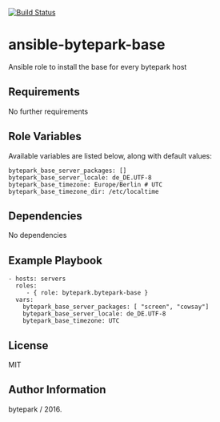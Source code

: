 [![Build Status](https://travis-ci.org/bytepark/ansible-bytepark-base.svg?branch=master)](https://travis-ci.org/bytepark/ansible-bytepark-base)

ansible-bytepark-base
=========

Ansible role to install the base for every bytepark host

Requirements
------------

No further requirements

Role Variables
--------------

Available variables are listed below, along with default values:

	bytepark_base_server_packages: []
	bytepark_base_server_locale: de_DE.UTF-8
	bytepark_base_timezone: Europe/Berlin # UTC
	bytepark_base_timezone_dir: /etc/localtime

Dependencies
------------

No dependencies

Example Playbook
----------------

    - hosts: servers
      roles:
         - { role: bytepark.bytepark-base }
      vars:
        bytepark_base_server_packages: [ "screen", "cowsay"]
        bytepark_base_server_locale: de_DE.UTF-8
        bytepark_base_timezone: UTC

License
-------

MIT

Author Information
------------------

bytepark / 2016.